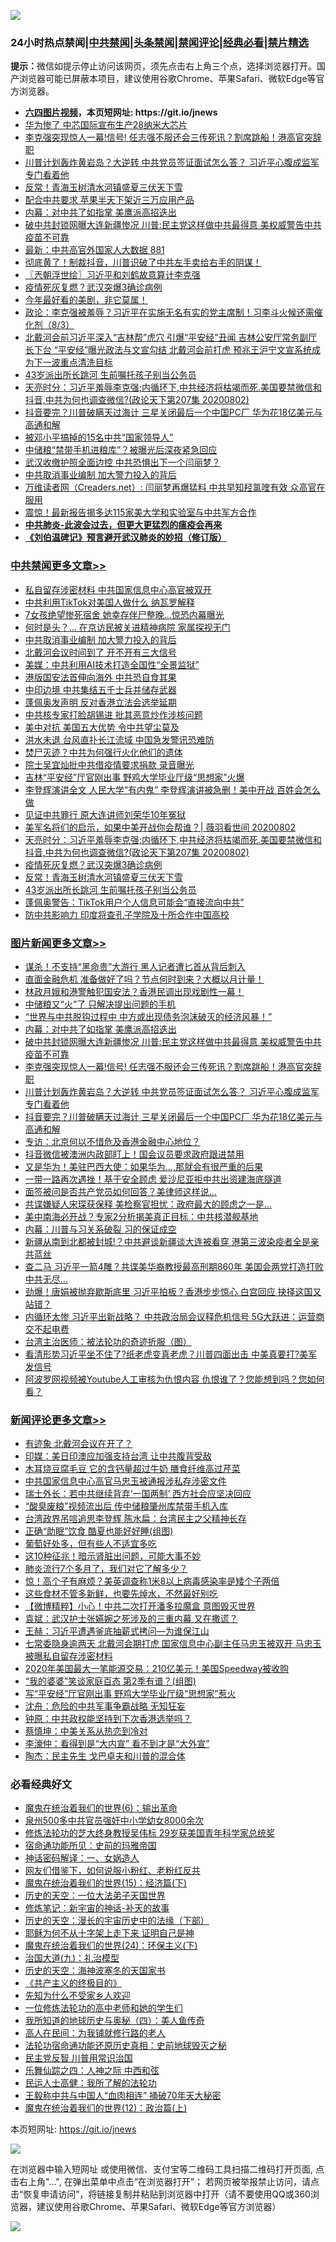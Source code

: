 ![](https://raw.githubusercontent.com/fqnews/bnews/master/64photo/fqnews-qr.jpg)

<div id="tt">
<h3>24小时热点禁闻|<a href="#%E4%B8%AD%E5%85%B1%E7%A6%81%E9%97%BB%E6%9B%B4%E5%A4%9A%E6%96%87%E7%AB%A0">中共禁闻</a>|<a href="#%E5%9B%BE%E7%89%87%E6%96%B0%E9%97%BB%E6%9B%B4%E5%A4%9A%E6%96%87%E7%AB%A0">头条禁闻</a>|<a href="#%E6%96%B0%E9%97%BB%E8%AF%84%E8%AE%BA%E6%9B%B4%E5%A4%9A%E6%96%87%E7%AB%A0">禁闻评论|<a href="#%E5%BF%85%E7%9C%8B%E7%BB%8F%E5%85%B8%E5%A5%BD%E6%96%87">经典必看|<a href="/video.md#%E7%A6%81%E7%89%87%E7%B2%BE%E9%80%89">禁片精选</a></h3>
<div><b>提示：</b>微信如提示停止访问该网页，须先点击右上角三个点，选择浏览器打开。国产浏览器可能已屏蔽本项目，建议使用谷歌Chrome、苹果Safari、微软Edge等官方浏览器。</div>
<ul>
<li><b><a href="http://d1.bdrive.tk/64.mp4" target="_blank">六四图片视频</a>，本页短网址: https://git.io/jnews</b></li>
<li><a href="/cnnews/20200802/1373595.md">华为惨了 中芯国际宣布生产28纳米大芯片</a></li>
<li><a href="/topimagenews/20200802/1373693.md">李克强突现惊人一幕!信号! 任志强不服还会三传死讯？割席跳船！港高官突辞职</a></li>
<li><a href="/topimagenews/20200802/1373666.md">川普计划轰炸黄岩岛？大逆转 中共党员签证面试怎么答？ 习近平心腹成监军 专门看着他</a></li>
<li><a href="/cbnews/20200803/1373744.md">反常！青海玉树清水河镇盛夏三伏天下雪</a></li>
<li><a href="/cbnews/20200802/1373590.md">配合中共要求 苹果半天下架近三万应用产品</a></li>
<li><a href="/topimagenews/20200803/1373742.md">内幕：对中共了如指掌 美鹰派高招迭出</a></li>
<li><a href="/topimagenews/20200803/1373700.md">破中共封锁网曝大连新疆惨况 川普:民主党这样做中共最得意 美权威警告中共疫苗不可靠</a></li>
<li><a href="/bannedvideo/20200803/1373699.md">最新：中共高官外国家人大数据 881</a></li>
<li><a href="/bannedvideo/20200803/1373788.md">彻底黄了！制裁抖音，川普识破了中共左手卖给右手的阴谋！</a></li>
<li><a href="/ssgc/20200803/1373756.md">〖兲朝浮世绘〗习近平和刘鹤故意算计李克强</a></li>
<li><a href="/cbnews/20200803/1373745.md">疫情死灰复燃？武汉突爆3确诊病例</a></li>
<li><a href="/ssgc/20200802/1373567.md">今年最好看的美剧，非它莫属！</a></li>
<li><a href="/bannedvideo/20200803/1373772.md">政论：李克强被羞辱？习近平在实施无名有实的党主席制！习李斗火候还需催化剂（8/3）</a></li>
<li><a href="/comments/20200802/1373673.md">北戴河会前习近平深入“吉林帮”虎穴 引爆“平安经”丑闻 吉林公安厅常务副厅长下台 “平安经”曝光政法与文宣勾结 北戴河会前打虎 预兆王沪宁文宣系统成为下一波重点清洗目标</a></li>
<li><a href="/cbnews/20200803/1373743.md">43岁派出所长跳河 生前嘱托孩子别当公务员</a></li>
<li><a href="/cbnews/20200803/1373777.md">天亮时分：习近平羞辱李克强;内循环下,中共经济将枯竭而死.美国要禁微信和抖音,中共为何也调查微信?(政论天下第207集 20200802)</a></li>
<li><a href="/topimagenews/20200802/1373665.md">抖音要完？川普破瞒天过海计 三星关闭最后一个中国PC厂 华为花18亿美元与高通和解</a></li>
<li><a href="/lifebaike/20200802/1373593.md">被邓小平搞掉的15名中共“国家领导人”</a></li>
<li><a href="/baitai/20200803/1373828.md">中储粮“禁带手机进粮库”？被曝光后深夜紧急回应</a></li>
<li><a href="/cnnews/20200803/1373825.md">武汉收缴护照全面边控 中共恐惧出下一个闫丽梦？</a></li>
<li><a href="/cbnews/20200803/1373895.md">中共取消事业编制 加大警力投入的背后</a></li>
<li><a href="/baitai/20200803/1373707.md">万维读者网（Creaders.net）: 闫丽梦再爆猛料 中共早知羟氯喹有效 众高官在服用</a></li>
<li><a href="/comments/20200803/1373708.md">震惊！最新报告揭多达115家美大学和实验室与中共军方合作</a></li>
<li><b><a href="/comments/20200211/1275071.md" target="_blank">中共肺炎-此波会过去，但更大更猛烈的瘟疫会再来</a></b></li>
<li><b><a href="/comments/20200207/1272816.md" target="_blank">《刘伯温碑记》预言避开武汉肺炎的妙招（修订版）</a></b></li>
</ul>
</div>

<div class="catlist">
<h3><a href="/cbnews/" target="_blank">中共禁闻</a><span><a href="/cbnews/" target="_blank" rel="nofollow">更多文章>></a></span></h3>
<ul>
<li><a href="/cbnews/20200803/1373961.md" target="_blank">私自留存涉密材料 中共国家信息中心高官被双开</a></li>
<li><a href="/cbnews/20200803/1373960.md" target="_blank">中共利用TikTok对美国人做什么 纳瓦罗解释</a></li>
<li><a href="/cbnews/20200803/1373959.md" target="_blank">7女孩绝望惨死宿舍 她幸存伴尸整晚…惊恐内幕曝光</a></li>
<li><a href="/cbnews/20200803/1373958.md" target="_blank">何时是头？… 在京访民被关进精神病院 家属探视无门</a></li>
<li><a href="/cbnews/20200803/1373895.md" target="_blank">中共取消事业编制 加大警力投入的背后</a></li>
<li><a href="/cbnews/20200803/1373894.md" target="_blank">北戴河会议时间到了 开不开有三大信号</a></li>
<li><a href="/cbnews/20200803/1373893.md" target="_blank">美媒：中共利用AI技术打造全国性“全景监狱”</a></li>
<li><a href="/cbnews/20200803/1373892.md" target="_blank">港版国安法首伸向海外 中共恐自食其果</a></li>
<li><a href="/cbnews/20200803/1373891.md" target="_blank">中印边境 中共集结五千士兵并储存武器</a></li>
<li><a href="/cbnews/20200803/1373890.md" target="_blank">蓬佩奥发声明 反对香港立法会选举延期</a></li>
<li><a href="/cbnews/20200803/1373889.md" target="_blank">中共核专家打脸胡锡进 批其恶意炒作涉核问题</a></li>
<li><a href="/cbnews/20200803/1373888.md" target="_blank">美中对抗 美国五大优势 令中共望尘莫及</a></li>
<li><a href="/cbnews/20200803/1373887.md" target="_blank">洪水未退 台风直扑长江流域 中国急发警讯恐难防</a></li>
<li><a href="/cbnews/20200803/1373886.md" target="_blank">焚尸灭迹？中共为何强行火化他们的遗体</a></li>
<li><a href="/cbnews/20200803/1373885.md" target="_blank">院士吴宜灿批中共借疫情要求捐款 录音曝光</a></li>
<li><a href="/cbnews/20200803/1373884.md" target="_blank">吉林“平安经”厅官刚出事 野鸡大学毕业厅级“思想家”火爆</a></li>
<li><a href="/cbnews/20200803/1373883.md" target="_blank">李登辉演讲全文 人民大学“有内鬼” 李登辉演讲被急删！美中开战 百姓会怎么做</a></li>
<li><a href="/cbnews/20200803/1373882.md" target="_blank">见证中共罪行 原大连讲师刘荣华10年冤狱</a></li>
<li><a href="/cbnews/20200803/1373728.md" target="_blank">美军名将们的启示，如果中美开战你会帮谁？| 薇羽看世间 20200802</a></li>
<li><a href="/cbnews/20200803/1373777.md" target="_blank">天亮时分：习近平羞辱李克强;内循环下,中共经济将枯竭而死.美国要禁微信和抖音,中共为何也调查微信?(政论天下第207集 20200802)</a></li>
<li><a href="/cbnews/20200803/1373745.md" target="_blank">疫情死灰复燃？武汉突爆3确诊病例</a></li>
<li><a href="/cbnews/20200803/1373744.md" target="_blank">反常！青海玉树清水河镇盛夏三伏天下雪</a></li>
<li><a href="/cbnews/20200803/1373743.md" target="_blank">43岁派出所长跳河 生前嘱托孩子别当公务员</a></li>
<li><a href="/cbnews/20200803/1373720.md" target="_blank">蓬佩奥警告：TikTok用户个人信息可能会“直接流向中共”</a></li>
<li><a href="/cbnews/20200803/1373705.md" target="_blank">防中共影响力 印度将查孔子学院及十所合作中国高校</a></li>

</ul>
</div>
<div class="catlist">
<h3><a href="/topimagenews/" target="_blank">图片新闻</a><span><a href="/topimagenews/" target="_blank" rel="nofollow">更多文章>></a></span></h3>
<ul>
<li><a href="/topimagenews/20200803/1373881.md" target="_blank">谋杀！不支持“黑命贵”大游行 黑人记者遭匕首从背后刺入</a></li>
<li><a href="/topimagenews/20200803/1373880.md" target="_blank">直面金融危机 准备做好了吗？节点何时到来？大概以月计量！</a></li>
<li><a href="/topimagenews/20200803/1373879.md" target="_blank">林政月娥和港警触犯国安法？香港民调出现戏剧性一幕！</a></li>
<li><a href="/topimagenews/20200803/1373878.md" target="_blank">中储粮又“火”了 只解决提出问题的手机</a></li>
<li><a href="/topimagenews/20200803/1373877.md" target="_blank">“世界与中共脱钩过程中 中方或出现债务泡沫破灭的经济风暴！”</a></li>
<li><a href="/topimagenews/20200803/1373742.md" target="_blank">内幕：对中共了如指掌 美鹰派高招迭出</a></li>
<li><a href="/topimagenews/20200803/1373700.md" target="_blank">破中共封锁网曝大连新疆惨况 川普:民主党这样做中共最得意 美权威警告中共疫苗不可靠</a></li>
<li><a href="/topimagenews/20200802/1373693.md" target="_blank">李克强突现惊人一幕!信号! 任志强不服还会三传死讯？割席跳船！港高官突辞职</a></li>
<li><a href="/topimagenews/20200802/1373666.md" target="_blank">川普计划轰炸黄岩岛？大逆转 中共党员签证面试怎么答？ 习近平心腹成监军 专门看着他</a></li>
<li><a href="/topimagenews/20200802/1373665.md" target="_blank">抖音要完？川普破瞒天过海计 三星关闭最后一个中国PC厂 华为花18亿美元与高通和解</a></li>
<li><a href="/topimagenews/20200802/1373542.md" target="_blank">专访：北京何以不惜危及香港金融中心地位？</a></li>
<li><a href="/topimagenews/20200802/1373431.md" target="_blank">抖音微信被澳洲内政部盯上！国会议员要求政府跟进禁用</a></li>
<li><a href="/topimagenews/20200802/1373430.md" target="_blank">又是华为！美驻巴西大使：如果华为&#8230;,那就会有很严重的后果</a></li>
<li><a href="/topimagenews/20200802/1373429.md" target="_blank">一带一路再次遇挫！基于安全顾虑 爱沙尼亚拒中共出资建海底隧道</a></li>
<li><a href="/topimagenews/20200802/1373428.md" target="_blank">面签被问是否共产党员如何回答？美律师这样说&#8230;</a></li>
<li><a href="/topimagenews/20200802/1373427.md" target="_blank">共谍嫌疑人宋琛获保释 美检察官担忧：政府最大的顾虑之一是…</a></li>
<li><a href="/topimagenews/20200802/1373338.md" target="_blank">美中南海必开战？专家2分析揭美真正目标：中共核潜舰基地</a></li>
<li><a href="/topimagenews/20200802/1373318.md" target="_blank">内幕：川普与习关系破裂 习的保证成空</a></li>
<li><a href="/topimagenews/20200802/1373288.md" target="_blank">新疆从南到北都被封城!？中共避谈新疆谈大连被看穿 港第三波染疫者全是亲共蓝丝</a></li>
<li><a href="/topimagenews/20200801/1373273.md" target="_blank">查二马 习近平一箭4雕？共谍美华裔教授最高刑期860年 美国会两党打造打败中共无尽…</a></li>
<li><a href="/topimagenews/20200801/1373253.md" target="_blank">劲爆！唐娟被抛弃歇斯底里 习近平拍板？香港步步惊心 白宫回应 抉择这国又站错？</a></li>
<li><a href="/topimagenews/20200801/1373239.md" target="_blank">内循环太惨 习近平出新战略？ 中共政治局会议释危机信号 5G大跃进：运营商交不起电费</a></li>
<li><a href="/comments/20200801/1373219.md" target="_blank">台湾主治医师：被法轮功的奇迹折服（图）</a></li>
<li><a href="/topimagenews/20200801/1373231.md" target="_blank">看清形势习近平坐不住了?纸老虎变真老虎？川普四面出击 中美真要打?美军发信号</a></li>
<li><a href="/topimagenews/20200801/1373184.md" target="_blank">阿波罗网视频被Youtube人工审核为仇恨内容 仇恨谁了？您能想到吗？您如何看？</a></li>

</ul>
</div>
<div class="catlist">
<h3><a href="/comments/" target="_blank">新闻评论</a><span><a href="/comments/" target="_blank" rel="nofollow">更多文章>></a></span></h3>
<ul>
<li><a href="/comments/20200803/1373991.md" target="_blank">有迹象 北戴河会议在开了？</a></li>
<li><a href="/comments/20200803/1373988.md" target="_blank">印媒：美日印澳应加强支持台湾 让中共腹背受敌</a></li>
<li><a href="/comments/20200803/1373981.md" target="_blank">木耳烧豆腐毛豆 它的含钙量超过牛奶 膳食纤维高过芹菜</a></li>
<li><a href="/comments/20200803/1373977.md" target="_blank">中共国家信息中心高官马忠玉被通报涉私存涉密文件</a></li>
<li><a href="/comments/20200803/1373976.md" target="_blank">瑞士外长：若中共继续背弃‘一国两制’  西方社会应坚决回应</a></li>
<li><a href="/comments/20200803/1373975.md" target="_blank">“酸臭废粮”视频流出后 传中储粮肇州库禁带手机入库</a></li>
<li><a href="/comments/20200803/1373955.md" target="_blank">台湾政界吊唁追思李登辉  陈水扁：台湾民主之父精神长存</a></li>
<li><a href="/comments/20200803/1373954.md" target="_blank">正确“助眠”饮食 酷夏也能好好睡(组图)</a></li>
<li><a href="/comments/20200803/1373932.md" target="_blank">葡萄好处多，但有些人不适宜多吃</a></li>
<li><a href="/comments/20200803/1373931.md" target="_blank">这10种征兆！暗示肾脏出问题，可能大事不妙</a></li>
<li><a href="/comments/20200803/1373930.md" target="_blank">肺炎流行7个多月了，我们对它了解多少？</a></li>
<li><a href="/comments/20200803/1373929.md" target="_blank">惊！高个子有麻烦？美英调查称1米8以上病毒感染率是矮个子两倍</a></li>
<li><a href="/comments/20200803/1373928.md" target="_blank">这些食材不管多新鲜，也要先焯水，不然最好别吃</a></li>
<li><a href="/comments/20200803/1373915.md" target="_blank">【微博精粹】小心！中共二次打开潘多拉魔盒 意图毁灭世界</a></li>
<li><a href="/comments/20200803/1373914.md" target="_blank">袁斌：武汉护士张嬿婉之死涉及的三重内幕 又在撒谎？</a></li>
<li><a href="/comments/20200803/1373913.md" target="_blank">王赫：习近平遭遇釜底抽薪式拷问—为谁保江山</a></li>
<li><a href="/comments/20200803/1373860.md" target="_blank">七常委隐身逾两天 北戴河会期打虎 国家信息中心副主任马忠玉被双开 马忠玉被曝私自留存涉密材料</a></li>
<li><a href="/comments/20200803/1373847.md" target="_blank">2020年美国最大一笔能源交易：210亿美元！美国Speedway被收购</a></li>
<li><a href="/comments/20200803/1373846.md" target="_blank">“我的婆婆”笑谈家庭百态 第2季有谱？(组图)</a></li>
<li><a href="/comments/20200803/1373836.md" target="_blank">写“平安经”厅官刚出事 野鸡大学毕业厅级“思想家”惹火</a></li>
<li><a href="/comments/20200803/1373823.md" target="_blank">沈舟：危险的中共军事争霸战略 无知狂妄</a></li>
<li><a href="/comments/20200803/1373822.md" target="_blank">钟原：中共政权能坚持到下次香港选举吗？</a></li>
<li><a href="/comments/20200803/1373821.md" target="_blank">蔡慎坤：中美关系从热恋到冷对</a></li>
<li><a href="/comments/20200803/1373820.md" target="_blank">李濠仲：看得到是“大内宣” 看不到才是“大外宣”</a></li>
<li><a href="/comments/20200803/1373819.md" target="_blank">陶杰：民主先生 戈巴卓夫和川普的混合体</a></li>

</ul>
</div>

<div class="catlist">
<h3>必看经典好文</h3>
<ul>
<li><a href="/topimagenews/20180524/947358.md" target="_blank">魔鬼在统治着我们的世界(6)：输出革命</a></li>
<li><a href="/comments/20200704/783272.md" target="_blank">泉州500多中共官员强奸中小学幼女8000余次</a></li>
<li><a href="/comments/20190517/1129285.md" target="_blank">修炼法轮功的芝大终身教授吴伟标 29岁获美国青年科学家总统奖</a></li>
<li><a href="/cbnews/20180711/970353.md" target="_blank">宿命通功能所见：史前的玛雅帝国</a></li>
<li><a href="/comments/20200609/1342224.md" target="_blank">神话密码解译：一、女娲造人</a></li>
<li><a href="/comments/20200712/1359630.md" target="_blank">网友们借鉴下，如何说服小粉红、老粉红反共</a></li>
<li><a href="/topimagenews/20180610/955499.md" target="_blank">魔鬼在统治着我们的世界(15)：经济篇(下)</a></li>
<li><a href="/tculture/20121025/73067.md" target="_blank">历史的天空：一位大法弟子天国世界</a></li>
<li><a href="/comments/20190418/1115565.md" target="_blank">修炼笔记：新宇宙的神话-补天的故事</a></li>
<li><a href="/tculture/20121025/73066.md" target="_blank">历史的天空：漫长的宇宙历史中的法缘（下部）</a></li>
<li><a href="/ccpdope/20190803/1168965.md" target="_blank">耶稣为何不从十字架上走下来 证明自己是神</a></li>
<li><a href="/cbnews/20180907/994846.md" target="_blank">魔鬼在统治着我们的世界(24)：环保主义(下)</a></li>
<li><a href="/cbnews/20180315/914943.md" target="_blank">治国大道(九)：礼治模型</a></li>
<li><a href="/tculture/xiulian/20170318/732480.md" target="_blank">历史的天空：海神波塞冬的天国家书</a></li>
<li><a href="/bookwiki/20171120/858084.md" target="_blank">《共产主义的终极目的》</a></li>
<li><a href="/comments/20200620/1346848.md" target="_blank">先知为什么不受家乡人欢迎</a></li>
<li><a href="/cbnews/20200702/1354550.md" target="_blank">一位修炼法轮功的高中老师和她的学生们</a></li>
<li><a href="/tculture/xiulian/20170729/799172.md" target="_blank">我所知道的地球历史与奥秘（四）：美人鱼传奇</a></li>
<li><a href="/tculture/20121023/72121.md" target="_blank">高人在民间：为我铺就修行路的老人</a></li>
<li><a href="/tculture/20121025/73069.md" target="_blank">法轮功宿命通功能还原历史真相：史前地球毁灭之秘</a></li>
<li><a href="/comments/20200621/1348236.md" target="_blank">民主党反智 川普用常识治国</a></li>
<li><a href="/tculture/20190101/791144.md" target="_blank">乐舞仙踪之四：人神之际 中西和弦</a></li>
<li><a href="/ccpdope/20200729/1369047.md" target="_blank">民运人士高健：我所了解的法轮功</a></li>
<li><a href="/cbnews/20200730/1371580.md" target="_blank">王毅称中共与中国人“血肉相连” 捅破70年天大秘密</a></li>
<li><a href="/topimagenews/20180601/951286.md" target="_blank">魔鬼在统治着我们的世界(12)：政治篇(上)</a></li>

</ul>
</div>

本页短网址: https://git.io/jnews

![](https://raw.githubusercontent.com/fqnews/bnews/master/64photo/fqnews-qr.jpg)

在浏览器中输入短网址 或使用微信、支付宝等二维码工具扫描二维码打开页面, 点击右上角"...", 在弹出菜单中点击“在浏览器打开”； 若网页被举报禁止访问，请点击“恢复申请访问”，将链接复制并粘贴到浏览器中打开（请不要使用QQ或360浏览器，建议使用谷歌Chrome、苹果Safari、微软Edge等官方浏览器）

![](https://raw.githubusercontent.com/fqnews/bnews/master/64photo/wx.jpg)